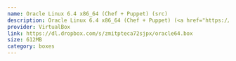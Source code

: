 ```yaml
---
name: Oracle Linux 6.4 x86_64 (Chef + Puppet) (src)
description: Oracle Linux 6.4 x86_64 (Chef + Puppet) (<a href="https://github.com/terrywang/vagrantboxes/blob/master/oracle64.md">src</a>)
provider: VirtualBox
link: https://dl.dropbox.com/s/zmitpteca72sjpx/oracle64.box
size: 612MB
category: boxes
---
```

